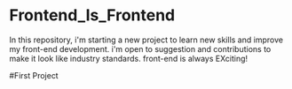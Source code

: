 # Frontend_Is_Frontend
In this repository, i'm starting a new project to learn new skills and improve my front-end development. i'm open to suggestion and contributions to make it look like industry standards. front-end is always EXciting!   


#First Project

